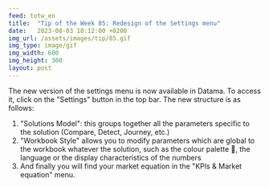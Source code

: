```yaml
---
feed: totw_en
title:  "Tip of the Week 85: Redesign of the Settings menu"
date:   2023-08-03 10:12:00 +0200
img_url: /assets/images/tip/85.gif
img_type: image/gif
img_width: 600
img_height: 300
layout: post
---
```



The new version of the settings menu is now available in Datama. To access it, click on the "Settings" button in the top bar.
The new structure is as follows:
1. "Solutions Model": this groups together all the parameters specific to the solution (Compare, Detect, Journey, etc.)
2. "Workbook Style" allows you to modify parameters which are global to the workbook whatever the solution, such as the colour palette 🎨,  the language or the display characteristics of the numbers
3. And finally you will find your market equation in the "KPIs & Market equation" menu.